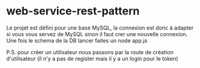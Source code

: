 # web-service-rest-pattern

Le projet est défini pour une base MySQL, la connexion est donc à adapter si vous vous servez de MySQL sinon il faut crer une nouvelle connexion.
Une fois le schema de la DB lancer faites un node app.js

P.S. pour créer un utilisateur nous passons par la route de création d'utilisateur (il n'y a pas de register mais il y a un login pour le token)
